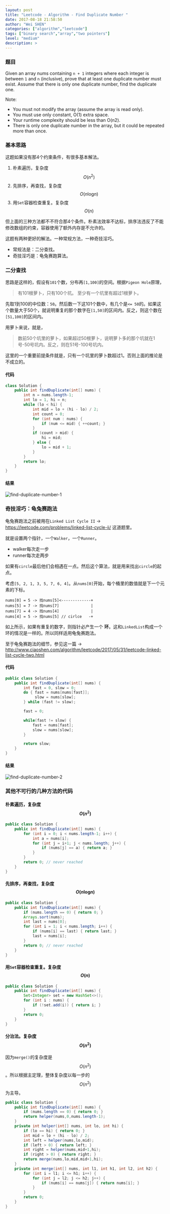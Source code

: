 ```yaml
---
layout: post
title: "Leetcode - Algorithm - Find Duplicate Number "
date: 2017-08-18 21:58:50
author: "Wei SHEN"
categories: ["algorithm","leetcode"]
tags: ["binary search","array","two pointers"]
level: "medium"
description: >
---
```


### 题目
Given an array nums containing `n + 1` integers where each integer is between `1` and `n` (inclusive), prove that at least one duplicate number must exist. Assume that there is only one duplicate number, find the duplicate one.

Note:
* You must not modify the array (assume the array is read only).
* You must use only constant, O(1) extra space.
* Your runtime complexity should be less than O(n2).
* There is only one duplicate number in the array, but it could be repeated more than once.

### 基本思路
这题如果没有那4个约束条件，有很多基本解法。
1. 朴素遍历，复杂度 $$O(n^2)$$
2. 先排序，再查找，复杂度 $$O(n\log_{}{n})$$
3. 用`Set`容器检查重复。复杂度 $$O(n)$$

但上面的三种方法都不不符合那4个条件。朴素法效率不达标，排序法违反了不能修改数组的约束，容器使用了额外内存是不允许的。

这题有两种更好的解法。一种常规方法，一种奇技淫巧。
* 常规法是：二分查找。
* 奇技淫巧是：龟兔赛跑算法。

### 二分查找
思路是这样的，假设有`101`个数，分布再`[1,100]`的空间。根据`Pigeon Hole`原理，
> 有101根萝卜，只有100个坑。 至少有一个坑里有超过1根萝卜。

先取1到100的中位数：`50`。然后数一下这101个数中，有几个是`<= 50`的。如果这个数量大于50个，就说明重复的那个数字在`[1,50]`的区间内。反之，则这个数在`[51,100]`的区间内。

用萝卜来说，就是，
> 数前50个坑里的萝卜，如果超过50根萝卜，说明萝卜多的那个坑就在1号-50号坑内。反之，则在51号-100号坑内。

这里的一个重要前提条件就是，只有一个坑里的萝卜数超过1。否则上面的推论是不成立的。


#### 代码
```java
class Solution {
    public int findDuplicate(int[] nums) {
        int n = nums.length-1;
        int lo = 1, hi = n;
        while (lo < hi) {
            int mid = lo + (hi - lo) / 2;
            int count = 0;
            for (int num : nums) {
                if (num <= mid) { ++count; }
            }
            if (count > mid) {
                hi = mid;
            } else {
                lo = mid + 1;
            }
        }
        return lo;
    }
}
```

#### 结果
![find-duplicate-number-1](/images/leetcode/find-duplicate-number-1.png)


### 奇技淫巧：龟兔赛跑法
龟兔赛跑法之前被用在`Linked List Cycle II` -> <https://leetcode.com/problems/linked-list-cycle-ii/> 这道题里。

就是设置两个指针，一个`Walker`，一个`Runner`。
* walker每次走一步
* runner每次走两步

如果有`circle`最后他们会相遇在一点。然后这个算法，就是用来找出`circle`的起点。

考虑`[5, 2, 1, 3, 5, 7, 6, 4]`。从`nums[0]`开始，每个桶里的数值就是下一个元素的下标。
```
nums[0] = 5 -> 找nums[5]<-------------+
nums[5] = 7 -> 找nums[7]              |
nums[7] = 4 -> 找nums[4]              |
nums[4] = 5 -> 找nums[5] // cirlce   -+
```
如上所示，如果有重复的数字，则指针必产生一个 **环**。这和`LinkedList`构成一个环的情况是一样的。所以同样适用龟兔赛跑法。

至于龟兔赛跑法的细节，参见这一篇 -> <http://www.ciaoshen.com/algorithm/leetcode/2017/05/31/leetcode-linked-list-cycle-two.html>

#### 代码
```java
public class Solution {
    public int findDuplicate(int[] nums) {
        int fast = 0, slow = 0;
        do { fast = nums[nums[fast]];
             slow = nums[slow];
        } while (fast != slow);

        fast = 0;

        while(fast != slow) {
            fast = nums[fast];
            slow = nums[slow];
        }

        return slow;
    }
}
```

#### 结果
![find-duplicate-number-2](/images/leetcode/find-duplicate-number-2.png)


### 其他不可行的几种方法的代码

#### 朴素遍历，复杂度 $$O(n^2)$$
```java
public class Solution {
    public int findDuplicate(int[] nums) {
        for (int i = 0; i < nums.length-1; i++) {
            int a = nums[i];
            for (int j = i+1; j < nums.length; j++) {
                if (nums[j] == a) { return a; }
            }
        }
        return 0; // never reached
    }
}
```
#### 先排序，再查找，复杂度 $$O(n\log_{}{n})$$
```java
public class Solution {
    public int findDuplicate(int[] nums) {
        if (nums.length == 0) { return 0; }
        Arrays.sort(nums);
        int last = nums[0];
        for (int i = 1; i < nums.length; i++) {
            if (nums[i] == last) { return last; }
            last = nums[i];
        }
        return 0; // never reached
    }
}
```

#### 用`Set`容器检查重复。复杂度 $$O(n)$$
```java
public class Solution {
    public int findDuplicate(int[] nums) {
        Set<Integer> set = new HashSet<>();
        for (int i : nums) {
            if (!set.add(i)) { return i; }
        }
        return 0;
    }
}
```

#### 分治法。复杂度 $$O(n^2)$$
因为`merge()`的复杂度是 $$O(n^2)$$。所以根据主定理，整体复杂度以每一步的$$O(n^2)$$为主导。

```java
public class Solution {
    public int findDuplicate(int[] nums) {
        if (nums.length == 0) { return 0; }
        return helper(nums,0,nums.length-1);
    }
    private int helper(int[] nums, int lo, int hi) {
        if (lo == hi) { return 0; }
        int mid = lo + (hi - lo) / 2;
        int left = helper(nums,lo,mid);
        if (left > 0) { return left; }
        int right = helper(nums,mid+1,hi);
        if (right > 0) { return right; }
        return merge(nums,lo,mid,mid+1,hi);
    }
    private int merge(int[] nums, int l1, int h1, int l2, int h2) {
        for (int i = l1; i <= h1; i++) {
            for (int j = l2; j <= h2; j++) {
                if (nums[i] == nums[j]) { return nums[i]; }
            }
        }
        return 0;
    }
}
```
